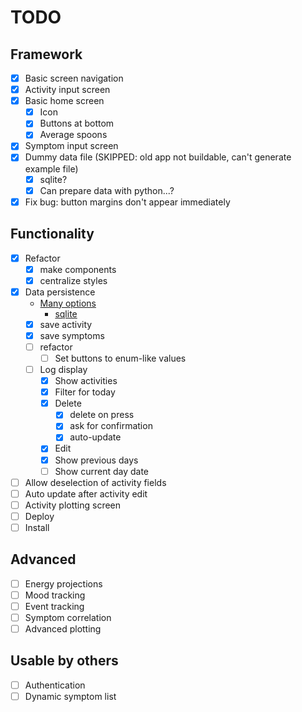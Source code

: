 # TODO

## Framework

- [x] Basic screen navigation
- [x] Activity input screen
- [x] Basic home screen
  - [x] Icon
  - [x] Buttons at bottom
  - [x] Average spoons
- [x] Symptom input screen
- [x] Dummy data file (SKIPPED: old app not buildable, can't generate example file)
  - [x] sqlite?
  - [x] Can prepare data with python...?
- [x] Fix bug: button margins don't appear immediately

## Functionality

- [x] Refactor
  - [x] make components
  - [x] centralize styles
- [x] Data persistence
  - [Many options](https://taglineinfotech.com/react-native-database/)
    - [sqlite](https://www.npmjs.com/package/react-native-sqlite-storage)
  - [x] save activity
  - [x] save symptoms
  - [ ] refactor
    - [ ] Set buttons to enum-like values
  - [ ] Log display
    - [x] Show activities
    - [x] Filter for today
    - [x] Delete
      - [x] delete on press
      - [x] ask for confirmation
      - [x] auto-update
    - [x] Edit
    - [x] Show previous days
    - [ ] Show current day date
- [ ] Allow deselection of activity fields
- [ ] Auto update after activity edit
- [ ] Activity plotting screen
- [ ] Deploy
- [ ] Install

## Advanced

- [ ] Energy projections
- [ ] Mood tracking
- [ ] Event tracking
- [ ] Symptom correlation
- [ ] Advanced plotting

## Usable by others

- [ ] Authentication
- [ ] Dynamic symptom list
